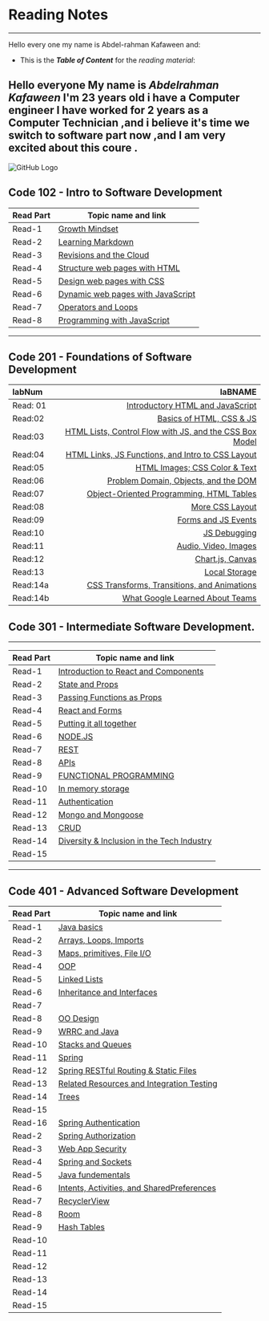 # Reading Notes 
----------------------------------------------------------------
Hello every one my name is Abdel-rahman Kafaween and:
* This is the ***Table of Content*** for the *reading material*:

## Hello everyone My name is *Abdelrahman Kafaween* I'm 23 years old i have a Computer engineer I have worked for 2 years as a Computer Technician ,and i believe it's time we switch to software part now ,and I am very excited about this coure .



![GitHub Logo](https://www.stylist.co.uk/images/app/uploads/2016/09/21140727/gettyimages-1029935574.jpg?w=1200&h=1&fit=max&auto=format%2Ccompress)


## Code 102 - Intro to Software Development


| Read Part                    |       Topic name and link
-------------------------------|-----------------------------------
| Read-1                       | [Growth Mindset](https://kafaween.github.io/reading-notes/growth )
| Read-2                       | [Learning Markdown](https://kafaween.github.io/reading-notes/Read:%2001%20-%20Learning%20Markdown )
| Read-3                       | [Revisions and the Cloud](https://kafaween.github.io/reading-notes/Reflection%20and%20Discussion )
| Read-4                       | [Structure web pages with HTML](https://kafaween.github.io/reading-notes/html_task)
| Read-5                       | [Design web pages with CSS](https://kafaween.github.io/reading-notes/css_read)
| Read-6                       | [Dynamic web pages with JavaScript](https://kafaween.github.io/reading-notes/jsread )
| Read-7                       | [Operators and Loops](https://kafaween.github.io/reading-notes/jsread2 )
| Read-8                       | [Programming with JavaScript](https://kafaween.github.io/reading-notes/function-js )


-----------------------------------------------------------------------------------------------------------------------------------------------

## Code 201 - Foundations of Software Development

| labNum        | laBNAME           
|    :----      |    -------------: 
| Read: 01      | [Introductory HTML and JavaScript]( https://kafaween.github.io/reading-notes-201/class-01)       
| Read:02       | [Basics of HTML, CSS & JS]( https://kafaween.github.io/reading-notes-201/class-02)           
| Read:03       | [HTML Lists, Control Flow with JS, and the CSS Box Model]( https://kafaween.github.io/reading-notes-201/read-03)        
| Read:04       | [HTML Links, JS Functions, and Intro to CSS Layout]( https://kafaween.github.io/reading-notes-201/read-04)            
| Read:05       | [HTML Images; CSS Color & Text]( https://kafaween.github.io/reading-notes-201/Read-05)          
| Read:06       | [Problem Domain, Objects, and the DOM]( https://kafaween.github.io/reading-notes-201/read-06)          
| Read:07       | [Object-Oriented Programming, HTML Tables]( https://kafaween.github.io/reading-notes-201/read-07)           
| Read:08       | [More CSS Layout]( https://kafaween.github.io/reading-notes-201/read-08)            
| Read:09       | [Forms and JS Events]( https://kafaween.github.io/reading-notes-201/read-09)             
| Read:10       | [JS Debugging]( https://kafaween.github.io/reading-notes-201/read-10)            
| Read:11       | [Audio, Video, Images]( https://kafaween.github.io/reading-notes-201/read-11)           
| Read:12       | [Chart.js, Canvas]( https://kafaween.github.io/reading-notes-201/read-12)           
| Read:13       | [Local Storage]( https://kafaween.github.io/reading-notes-201/read-13)          
| Read:14a      | [CSS Transforms, Transitions, and Animations]( https://kafaween.github.io/reading-notes-201/read-14)          
| Read:14b      | [What Google Learned About Teams]( https://kafaween.github.io/reading-notes-201/read-14b)          















## Code 301 - Intermediate Software Development.

----------------------------------------------------------------

 

| Read Part                    |       Topic name and link
-------------------------------|-----------------------------------
| Read-1                       | [Introduction to React and Components](https://kafaween.github.io/301-reading/read-01 )
| Read-2                       | [State and Props](https://kafaween.github.io/301-reading/read-02 )
| Read-3                       | [Passing Functions as Props](https://kafaween.github.io/301-reading/read-03 )
| Read-4                       | [React and Forms](https://kafaween.github.io/301-reading/read-04 )
| Read-5                       | [Putting it all together](https://kafaween.github.io/301-reading/read-05 )
| Read-6                       | [NODE.JS](https://kafaween.github.io/301-reading/read-06 )
| Read-7                       | [REST](https://kafaween.github.io/301-reading/read-07 )
| Read-8                       | [APIs](https://kafaween.github.io/301-reading/read-08 )
| Read-9                       | [FUNCTIONAL PROGRAMMING](https://kafaween.github.io/301-reading/read-09 )
| Read-10                      | [In memory storage](https://kafaween.github.io/301-reading/read-10 )
| Read-11                      | [Authentication](https://kafaween.github.io/301-reading/read-11 )
| Read-12                      | [Mongo and Mongoose](https://kafaween.github.io/301-reading/read-12 )
| Read-13                      | [CRUD](https://kafaween.github.io/301-reading/read-13 )
| Read-14                      | [Diversity & Inclusion in the Tech Industry](https://kafaween.github.io/301-reading/read-14 )
| Read-15                      |


------------------------------------------------------------------------------------------------------------------------------------------------------

## Code 401 - Advanced Software Development 


| Read Part                    |       Topic name and link
-------------------------------|-----------------------------------
| Read-1                       | [Java basics](https://kafaween.github.io/Reading--Notes/read-1)
| Read-2                       | [Arrays, Loops, Imports](https://kafaween.github.io/Reading--Notes/read-2)
| Read-3                       | [Maps, primitives, File I/O](https://kafaween.github.io/Reading--Notes/read-3)
| Read-4                       | [OOP](https://kafaween.github.io/Reading--Notes/read-4)
| Read-5                       | [Linked Lists](https://kafaween.github.io/Reading--Notes/read-44)
| Read-6                       | [Inheritance and Interfaces](https://kafaween.github.io/Reading--Notes/read-6)
| Read-7                       |
| Read-8                       | [OO Design](https://kafaween.github.io/Reading--Notes/read-8)
| Read-9                       | [WRRC and Java](https://kafaween.github.io/Reading--Notes/read-9)
| Read-10                      | [Stacks and Queues](https://kafaween.github.io/Reading--Notes/read-4-10)
| Read-11                      | [Spring](https://kafaween.github.io/Reading--Notes/read-4-11)
| Read-12                      | [Spring RESTful Routing & Static Files](https://kafaween.github.io/Reading--Notes/read-4-12)
| Read-13                      | [Related Resources and Integration Testing](https://kafaween.github.io/Reading--Notes/read-4-13)
| Read-14                      | [Trees](https://kafaween.github.io/Reading--Notes/read-4-14)
| Read-15                      |
| Read-16                      | [Spring Authentication](https://kafaween.github.io/Reading--Notes/read-4-16)
| Read-2                       | [Spring Authorization](https://kafaween.github.io/Reading--Notes/read-4-17)
| Read-3                       | [Web App Security](https://kafaween.github.io/Reading--Notes/read-4-18) 
| Read-4                       | [Spring and Sockets](https://kafaween.github.io/Reading--Notes/read-4-19)
| Read-5                       | [Java fundementals](https://kafaween.github.io/Reading--Notes/read-4-20)
| Read-6                       | [Intents, Activities, and SharedPreferences](https://kafaween.github.io/Reading--Notes/read-4-27)
| Read-7                       | [RecyclerView](https://kafaween.github.io/Reading--Notes/read-4-28)
| Read-8                       | [Room](https://kafaween.github.io/Reading--Notes/read-4-29)
| Read-9                       | [Hash Tables](https://kafaween.github.io/Reading--Notes/read-4-30)
| Read-10                      |
| Read-11                      |
| Read-12                      |
| Read-13                      |
| Read-14                      |
| Read-15                      |

